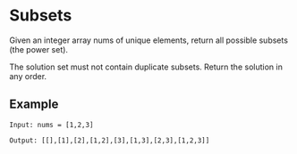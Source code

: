 # Subsets

Given an integer array nums of unique elements, return all possible subsets (the power set).

The solution set must not contain duplicate subsets. Return the solution in any order.

## Example
```
Input: nums = [1,2,3]

Output: [[],[1],[2],[1,2],[3],[1,3],[2,3],[1,2,3]]
```
